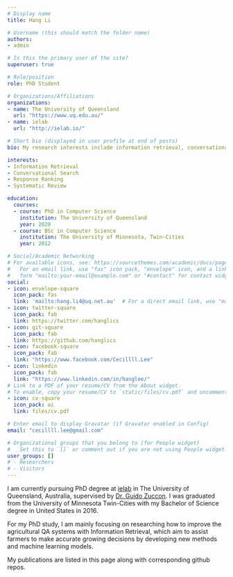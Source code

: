 ```yaml
---
# Display name
title: Hang Li

# Username (this should match the folder name)
authors:
- admin

# Is this the primary user of the site?
superuser: true

# Role/position
role: PhD Student

# Organizations/Affiliations
organizations:
- name: The University of Queensland
  url: "https://www.uq.edu.au/"
- name: ielab
  url: "http://ielab.io/"

# Short bio (displayed in user profile at end of posts)
bio: My research interests include information retrieval, conversational search, response ranking, and systematic reviews.

interests:
- Information Retrieval
- Conversational Search
- Response Ranking
- Systematic Review

education:
  courses:
  - course: PhD in Computer Science
    institution: The University of Queensland
    year: 2020
  - course: BSc in Computer Science
    institution: The University of Minnesota, Twin-Cities
    year: 2012

# Social/Academic Networking
# For available icons, see: https://sourcethemes.com/academic/docs/page-builder/#icons
#   For an email link, use "fas" icon pack, "envelope" icon, and a link in the
#   form "mailto:your-email@example.com" or "#contact" for contact widget.
social:
- icon: envelope-square
  icon_pack: fas
  link: 'mailto:hang.li4@uq.net.au'  # For a direct email link, use "mailto:test@example.org".
- icon: twitter-square
  icon_pack: fab
  link: https://twitter.com/hanglics
- icon: git-square
  icon_pack: fab
  link: https://github.com/hanglics
- icon: facebook-square
  icon_pack: fab
  link: "https://www.facebook.com/Cecillll.Lee"
- icon: linkedin
  icon_pack: fab
  link: "https://www.linkedin.com/in/hanglee/"
# Link to a PDF of your resume/CV from the About widget.
# To enable, copy your resume/CV to `static/files/cv.pdf` and uncomment the lines below.
- icon: cv-square
  icon_pack: ai
  link: files/cv.pdf

# Enter email to display Gravatar (if Gravatar enabled in Config)
email: "cecillll.lee@gmail.com"

# Organizational groups that you belong to (for People widget)
#   Set this to `[]` or comment out if you are not using People widget.
user_groups: []
# - Researchers
# - Visitors
---
```


I am currently pursuing PhD degree at <a href="https://ielab.io" target="_blank">ielab</a> in The University of Queensland, Australia, supervised by <a href="http://ielab.io/people/guido-zuccon" target="_blank">Dr. Guido Zuccon</a>. I was graduated from the University of Minnesota Twin-Cities with my Bachelor of Science degree in United States in 2016.

For my PhD study, I am mainly focusing on researching how to improve the agricultural QA systems with Information Retrieval, which aim to assist farmers to make accurate growing decisions by developing new methods and machine learning models.

My publications are listed in this page along with corresponding github repos.

